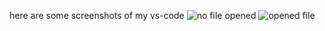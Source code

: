 here are some screenshots of my vs-code
![no file opened](https://github.com/namanbadgaiyan/VScode_FS_routes/assets/136462786/2e615aac-1835-4d9d-8629-98c3f3d86df2)
![opened file](https://github.com/namanbadgaiyan/VScode_FS_routes/assets/136462786/5de0400b-3eac-4833-ba51-4e0c825ac296)
